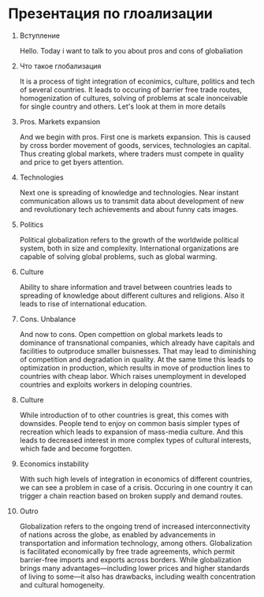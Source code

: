 Презентация по глоализации
========================

1. Вступление

    Hello. Today i want to talk to you about pros and cons of globaliation

2. Что такое глобализация

    It is a process of tight integration of econimics, culture, politics and tech of several countries. It leads to occuring of barrier free trade routes, homogenization of cultures, solving of problems at scale inonceivable for single country and others. Let's look at them in more details

3. Pros. Markets expansion

    And we begin with pros. First one is markets expansion. This is caused by cross border movement of goods, services, technologies an capital. Thus creating global markets, where traders must compete in quality and price to get byers attention.

4. Technologies

    Next one is spreading of knowledge and technologies. Near instant communication allows us to transmit data about development of new and revolutionary tech achievements and about funny cats images.

5. Politics

    Political globalization refers to the growth of the worldwide political system, both in size and complexity. International organizations are capable of solving global problems, such as global warming.

6. Culture

    Ability to share information and travel between countries leads to spreading of knowledge about different cultures and religions. Also it leads to rise of international education.

7. Cons. Unbalance

    And now to cons. Open compettion on global markets leads to dominance of transnational companies, which already have capitals and facilities to outproduce smaller buisnesses. That may lead to diminishing of competition and degradation in quality.
    At the same time this leads to optimization in production, which results in move of production lines to countries with cheap labor. Which raises unemployment in developed countries and exploits workers in deloping countries.

8. Culture

    While introduction of to other countries is great, this comes with downsides. People tend to enjoy on common basis simpler types of recreation which leads to expansion of mass-media culture. And this leads to decreased interest in more complex types of cultural interests, which fade and become forgotten.

9. Economics instability

    With such high levels of integration in economics of different countries, we can see a problem in case of a crisis. Occuring in one country it can trigger a chain reaction based on broken supply and demand routes.

10. Outro

    Globalization refers to the ongoing trend of increased interconnectivity of nations across the globe, as enabled by advancements in transportation and information technology, among others.
    Globalization is facilitated economically by free trade agreements, which permit barrier-free imports and exports across borders. While globalization brings many advantages—including lower prices and higher standards of living to some—it also has drawbacks, including wealth concentration and cultural homogeneity.